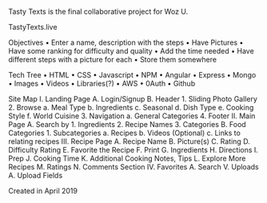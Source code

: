 Tasty Texts is the final collaborative project for Woz U.

TastyTexts.live

Objectives
•	Enter a name, description with the steps
•	Have Pictures
•	Have some ranking for difficulty and quality
•	Add the time needed
•	Have different steps with a picture for each
•	Store them somewhere

Tech Tree
•	HTML
•	CSS
•	Javascript
•	NPM
•	Angular
•	Express
•	Mongo
•	Images
•	Videos
•	Libraries(?)
•	AWS
•	0Auth
•	Github

Site Map
  I.	Landing Page
    A.	Login/Signup
    B.	Header
      1.	Sliding Photo Gallery
      2.	Browse
        a.	Meal Type
        b.	Ingredients
        c.	Seasonal
        d.	Dish Type
        e.	Cooking Style
        f.	World Cuisine
      3.	Navigation
        a.	General Categories
      4.	Footer
  II.	Main Page
    A.	Search by
      1.	Ingredients
      2.	Recipe Names
      3.	Categories
    B.	Food Categories
      1.	Subcategories
        a.	Recipes
        b.	Videos (Optional)
        c.	Links to relating recipes
  III.	Recipe Page
    A.	Recipe Name
    B.	Picture(s)
    C.	Rating
    D.	Difficulty Rating
    E.	Favorite the Recipe
    F.	Print
    G.	Ingredients
    H.	Directions
    I.	Prep
    J.	Cooking Time
    K.	Additional Cooking Notes, Tips
    L.	Explore More Recipes
    M.	Ratings
    N.	Comments Section
  IV.	Favorites
    A.	Search
  V.	Uploads
    A. Upload Fields

Created in April 2019
